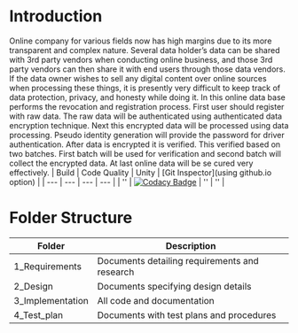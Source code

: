 # Introduction
Online company for various fields now has high margins due to its more transparent and complex nature. Several data holder’s data can be shared with 3rd party vendors when conducting online business, and those 3rd party vendors can then share it with end users through those data vendors. If the data owner wishes to sell any digital content over online sources when processing these things, it is presently very difficult to keep track of data protection, privacy, and honesty while doing it. In this online data base performs the revocation and registration process. First user should register with raw data. The raw data will be authenticated using authenticated data encryption technique. Next this encrypted data will be processed using data processing. Pseudo identity generation will provide the password for driver authentication. After data is encrypted it is verified. This verified based on two batches. First batch will be used for verification and second batch will collect the encrypted data. At last online data will be se cured very effectively.
| Build | Code Quality | Unity | [Git Inspector](using github.io option) |
| --- | --- | --- | --- |
| '' | [![Codacy Badge](https://app.codacy.com/project/badge/Grade/507553cfe59f48a9a308e8fa27e674c9)](https://www.codacy.com/gh/Praneetha98/sample-1/dashboard?utm_source=github.com&amp;utm_medium=referral&amp;utm_content=Praneetha98/sample-1&amp;utm_campaign=Badge_Grade) | '' | '' |
# Folder Structure
| Folder | Description |
| --- | --- |
| 1_Requirements | Documents detailing requirements and research |
| 2_Design | Documents specifying design details |
| 3_Implementation | All code and documentation |
| 4_Test_plan | Documents with test plans and procedures |
